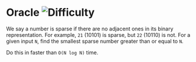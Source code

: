 # Oracle ![Difficulty](https://img.shields.io/badge/-HARD-red)
	
We say a number is sparse if there are no adjacent ones in its binary representation. For example, `21` (10101) is sparse, but `22` (10110) is not. For a given input `N`, find the smallest sparse number greater than or equal to `N`.
	
Do this in faster than `O(N log N)` time.
	

